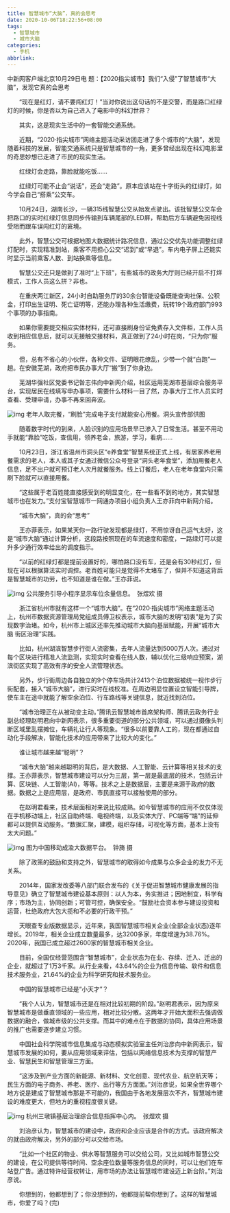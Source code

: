 ```yaml
---
title: 智慧城市“大脑”，真的会思考
date: 2020-10-06T18:22:56+08:00
tags:
  - 智慧城市
  - 城市大脑
categories:
  - 手机
abbrlink:
---
```


中新网客户端北京10月29日电 题：【2020指尖城市】我们“入侵”了智慧城市“大脑”，发现它真的会思考

　　“现在是红灯，请不要闯红灯！”当对你说出这句话的不是交警，而是路口红绿灯的时候，你是否以为自己进入了电影中的科幻世界？

　　其实，这是现实生活中的一套智能交通系统。

　　近期，“2020·指尖城市”网络主题活动采访团走进了多个城市的“大脑”，发现随着科技的发展，智能交通系统只是智慧城市的一角，更多曾经出现在科幻电影里的奇思妙想已走进了市民的现实生活。

　　红绿灯会走路，靠脸就能吃饭……

　　红绿灯可能不止会“说话”，还会“走路”。原本应该站在十字街头的红绿灯，如今学会自己“搭乘”公交车。

　　10月24日，湖南长沙，一辆315线智慧公交从始发点驶出。该批智慧公交车会把路口的实时红绿灯信息同步传输到车辆尾部的LED屏，帮助后方车辆避免因视线受阻而跟车误闯红灯的窘境。

　　此外，智慧公交可根据地图大数据统计路况信息，通过公交优先功能调整红绿灯配时，实现精准到站，乘客不用担心公交“迟到”或“早退”。车内电子屏上还能实时显示当前乘客人数、到站换乘等信息。

　　智慧公交还只是做到了准时“上下班”，有些城市的政务大厅则已经开启不打烊模式，工作人员这么拼？非也。

　　在重庆两江新区，24小时自助服务厅的30余台智能设备既能查询社保、公积金，打印出生证明、死亡证明等，还能办理各种生活缴费，玩转19个政府部门993个事项的办事指南。

　　如果你需要提交相应实体材料，还可直接刷身份证免费存入文件柜，工作人员收到相应信息后，就可以无接触交接材料，真正做到了24小时在岗，“只为你”服务。

　　但，总有不省心的小伙伴，各种文件、证明眼花缭乱，少带一个就“白跑”一趟。在安徽芜湖，政府把市民办事大厅“搬”到了你身边。

　　芜湖华强社区党委书记昝志伟向中新网介绍，社区运用芜湖市基层综合服务平台，实现居民在线填写申办事项，需要什么材料一目了然，办事大厅工作人员实时查看、受理申请，办事不再来回奔波。

![img](https://cdn.jsdelivr.net/gh/yakeing/Documentation@main/Hexo/images/cc4b-kcaeqzx9130600.jpg)
老年人取完餐，“刷脸”完成电子支付就能安心用餐。洞头宣传部供图

　　随着数字时代的到来，人脸识别的应用场景早已渗入了日常生活。甚至不用动手就能“靠脸”吃饭，查信用，领养老金，旅游，学习，看病……

　　10月23日，浙江省温州市洞头区“e养食堂”智慧系统正式上线，有居家养老用餐需求的老人，本人或其子女通过微信公众号登录“洞头老年食堂”，添加用餐老人信息，足不出户就可预订老人次月就餐服务。线上订餐后，老人在老年食堂内只需刷下脸就可以直接用餐。

　　“这些属于老百姓能直接感受到的明显变化，在一些看不到的地方，其实智慧城市也在发力。”支付宝智慧城市一网通办项目小组负责人王亦菲向中新网介绍。

　　“城市大脑”，真的会“思考”

　　王亦菲表示，如果某天你一路行驶发现都是绿灯，不用惊讶自己运气太好，这是“城市大脑”通过计算分析，这段路按照现在的车流速度和密度，一路绿灯可以提升多少通行效率给出的调度指示。

　　“以前的红绿灯都是提前设置好的，哪怕路口没有车，还是会有30秒红灯，但现在可以根据算法实时调控。老百姓可能只是觉得不太堵车了，但并不知道这背后是智慧城市的功劳，也不知道是谁在做。”王亦菲说。

![img](https://cdn.jsdelivr.net/gh/yakeing/Documentation@main/Hexo/images/0e47-kcaeqzx9130625.jpg)
公共服务引导小程序显示车位余量信息。　张煜欢 摄

　　浙江省杭州市就有这样一个“城市大脑”。在“2020·指尖城市”网络主题活动上，杭州市数据资源管理局党组成员傅卫权表示，城市大脑的发明“初衷”是为了实现数字治堵。如今，杭州市上城区还率先推动城市大脑向基层赋能，开展“城市大脑 街区治理”实践。

　　比如，杭州湖滨智慧步行街人流密集，去年人流量达到5000万人次。通过对每个区块进行精准人流监测，实现实时查看在线人数，辅以优化三级响应预案，湖滨街区实现了高效有序的安全人流管理状态。

　　另外，步行街周边各自独立的9个停车场共计2413个泊位数据被统一视作步行街配套，接入“城市大脑”，进行实时在线校准。在周边明显位置设立智能引导牌，使车主在途中就能了解空余泊位、行车路线等关键信息，就近找到泊位。

　　“城市治理正在从被动变主动。”腾讯云智慧城市首席架构师、腾讯云政务行业副总经理赵明君向中新网表示，很多重要街道的部分公共领域，可以通过摄像头判断区域里乱摆摊位，车辆礼让行人等现象。“‍‍很多以前要靠人工的，现在都通过自动化手段‍‍解决，智能化技术的应用带来了‍‍比较大的变化。”

　　谁让城市越来越“聪明”？

　　“城市大脑”越来越聪明的背后，是大数据、人工智能、云计算等相关技术的支撑。王亦菲表示，智慧城市建设可以分为三层，第一层是最底层的技术，包括云计算、区块链、人工智能(AI)，等等。技术之上是数据层，主要是来源于政府的数据。数据之上是应用层，是政府、市民直接可以接触使用的部分。

　　在赵明君看来，技术层面相对来说比较成熟。如今智慧城市的应用不仅仅体现在手机移动端上，社区自助终端、‍‍电视终端，以及实体大厅、PC端等“端”的延伸都可以提供互动服务。“数据汇聚，建模，组织存储，可视化等方面，基本上没有太大问题。”

![img](https://cdn.jsdelivr.net/gh/yakeing/Documentation@main/Hexo/images/fee5-kcaeqzx9130624.jpg)
图为中国移动成渝大数据平台。　钟旖 摄

　　除了政策的鼓励和支持之外，智慧城市的取得如今成果与众多企业的发力不无关系。

　　2014年，国家发改委等八部门联合发布的《关于促进智慧城市健康发展的指导意见》确立了智慧城市建设基本原则：以人为本，务实推进；因地制宜，科学有序；市场为主，协同创新；可管可控，确保安全。“鼓励社会资本参与建设投资和运营，杜绝政府大包大揽和不必要的行政干预。”

　　天眼查专业版数据显示，近年来，我国智慧城市相关企业(全部企业状态)逐年增长。2019年，相关企业成立数量最多，达3200多家，年度增速为38.76%。2020年，我国已成立超过2600家的智慧城市相关企业。

　　目前，全国仅经营范围含“智慧城市”，企业状态为在业、存续、迁入、迁出的企业，就超过了1万3千家。从行业来看，43.64%的企业为信息传输、软件和信息技术服务业，21.64%的企业为科学研究和技术服务业。

　　中国的智慧城市已经是“小天才”？

　　“我个人认为，‍‍智慧城市还是在相对比较初期的阶段。”赵明君表示，因为原来智慧城市是做垂直领域的一些应用，相对比较分散。‍‍这两年才开始大面积去强调做数据的融合，做城市级的公共支撑。而其中的难点在于数据的协同，具体应用场景的推广也需要‍‍逐步建立习惯。

　　中国社会科学院城市信息集成与动态模拟实验室主任刘治彦向中新网表示，智慧城市发展的如何，要从应用领域来评估，包括以网络信息技术为支撑的智慧产业、智慧民生和智慧管理三方面。

　　“这涉及到产业方面的新能源、新材料、文化创意、现代农业、航空航天等；民生方面的电子商务、养老、医疗、出行等方方面面。”刘治彦说，如果全世界哪个地方说是建成了智慧城市那是不可能的，我国由于各地发展层次不齐，智慧城市建设的难度更大，但地方的重视程度很关键。

![img](https://cdn.jsdelivr.net/gh/yakeing/Documentation@main/Hexo/images/c91a-kcaeqzx9130638.jpg)
杭州三墩镇基层治理综合信息指挥中心内。　张煜欢 摄

　　刘治彦认为，智慧城市的建设中，政府和企业应该是合作的方式。该政府解决的就由政府解决，另外的部分可以交给市场。

　　“比如一个社区的物业、供水等智慧服务可以交给公司，又比如城市智慧公交的建设，在公司提供等待时间、空余座位数量等服务信息的同时，可以让他们在车站登广告。通过特许经营权转让，用市场的办法让智慧城市建设迈上新台阶。”刘治彦说。

　　你想到的，他都想到了；你没想到的，他都提前帮你想到了。这样的智慧城市，你爱了吗？(完)